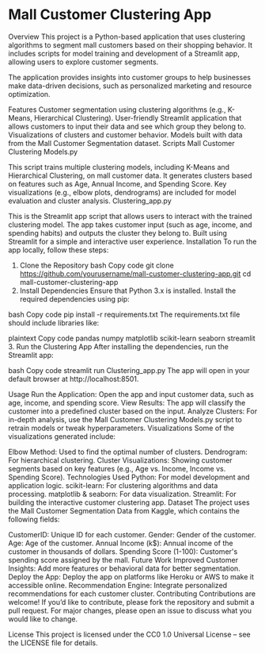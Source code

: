 # Mall Customer Clustering App
Overview
This project is a Python-based application that uses clustering algorithms to segment mall customers based on their shopping behavior. It includes scripts for model training and development of a Streamlit app, allowing users to explore customer segments.

The application provides insights into customer groups to help businesses make data-driven decisions, such as personalized marketing and resource optimization.

Features
Customer segmentation using clustering algorithms (e.g., K-Means, Hierarchical Clustering).
User-friendly Streamlit application that allows customers to input their data and see which group they belong to.
Visualizations of clusters and customer behavior.
Models built with data from the Mall Customer Segmentation dataset.
Scripts
Mall Customer Clustering Models.py

This script trains multiple clustering models, including K-Means and Hierarchical Clustering, on mall customer data.
It generates clusters based on features such as Age, Annual Income, and Spending Score.
Key visualizations (e.g., elbow plots, dendrograms) are included for model evaluation and cluster analysis.
Clustering_app.py

This is the Streamlit app script that allows users to interact with the trained clustering model.
The app takes customer input (such as age, income, and spending habits) and outputs the cluster they belong to.
Built using Streamlit for a simple and interactive user experience.
Installation
To run the app locally, follow these steps:

1. Clone the Repository
bash
Copy code
git clone https://github.com/yourusername/mall-customer-clustering-app.git
cd mall-customer-clustering-app
2. Install Dependencies
Ensure that Python 3.x is installed. Install the required dependencies using pip:

bash
Copy code
pip install -r requirements.txt
The requirements.txt file should include libraries like:

plaintext
Copy code
pandas
numpy
matplotlib
scikit-learn
seaborn
streamlit
3. Run the Clustering App
After installing the dependencies, run the Streamlit app:

bash
Copy code
streamlit run Clustering_app.py
The app will open in your default browser at http://localhost:8501.

Usage
Run the Application: Open the app and input customer data, such as age, income, and spending score.
View Results: The app will classify the customer into a predefined cluster based on the input.
Analyze Clusters: For in-depth analysis, use the Mall Customer Clustering Models.py script to retrain models or tweak hyperparameters.
Visualizations
Some of the visualizations generated include:

Elbow Method: Used to find the optimal number of clusters.
Dendrogram: For hierarchical clustering.
Cluster Visualizations: Showing customer segments based on key features (e.g., Age vs. Income, Income vs. Spending Score).
Technologies Used
Python: For model development and application logic.
scikit-learn: For clustering algorithms and data processing.
matplotlib & seaborn: For data visualization.
Streamlit: For building the interactive customer clustering app.
Dataset
The project uses the Mall Customer Segmentation Data from Kaggle, which contains the following fields:

CustomerID: Unique ID for each customer.
Gender: Gender of the customer.
Age: Age of the customer.
Annual Income (k$): Annual income of the customer in thousands of dollars.
Spending Score (1-100): Customer's spending score assigned by the mall.
Future Work
Improved Customer Insights: Add more features or behavioral data for better segmentation.
Deploy the App: Deploy the app on platforms like Heroku or AWS to make it accessible online.
Recommendation Engine: Integrate personalized recommendations for each customer cluster.
Contributing
Contributions are welcome! If you’d like to contribute, please fork the repository and submit a pull request. For major changes, please open an issue to discuss what you would like to change.

License
This project is licensed under the CC0 1.0 Universal License – see the LICENSE file for details.
